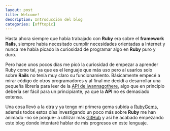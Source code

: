 ```yaml
---
layout: post
title: Welcome!
description: Introducción del blog
categories: [offtopic]
---
```


Hasta ahora siempre que había trabajado con **Ruby** era sobre el **framework Rails**, siempre había necesitado cumplir necesidades orientadas a Internet y nunca me había picado la curiosidad de programar algo en **Ruby** puro y duro.

Pero hace unos pocos días me picó la curiosidad de empezar a aprender Ruby como tal, ya que es el lenguaje que más uso pero al usarlos solo sobre **Rails** no tenía muy claro su funcionamiento. Básicamente empecé a mirar código de otros programadores y al final me decidí a desarrollar una pequeña librería para leer de la [API de iwannagothere](http://iwannagothere.com/api), algo que en principio debería ser fácil para un principiante, ya que la **API** no es demasiado extensa.

Una cosa llevó a la otra y ya tengo mi primera gema subida a [RubyGems](http://rubygems.org), además todos estos días investigando un poco más sobre **Ruby** me han animado -no se porque- a utilizar más [GitHub](http://github.com) y así he acabado empezando este blog donde intentaré hablar de mis progresos en este lenguaje.
